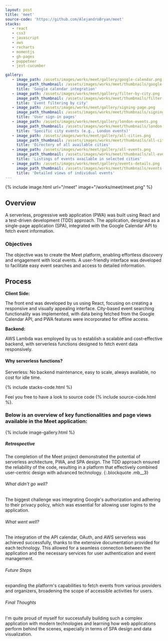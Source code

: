 ```yaml
---
layout: post
title: 'meet'
source-code: 'https://github.com/AlejandroBryan/meet'
stacks:
   - react
   - css3
   - javascript
   - aws
   - recharts
   - momentjs
   - gh-pages
   - puppeteer
   - jest-cucumber

gallery:
   - image_path: /assets/images/works/meet/gallery/google-calendar.png
     image_path_thumbnail: /assets/images/works/meet/thumbnails/google-calendar.png
     title: 'Google calendar integration'
   - image_path: /assets/images/works/meet/gallery/filter-by-city.png
     image_path_thumbnail: /assets/images/works/meet/thumbnails/filter-by-city.png
     title: 'Event filtering by city'
   - image_path: /assets/images/works/meet/gallery/signing-page.png
     image_path_thumbnail: /assets/images/works/meet/thumbnails/signing-page.png
     title: 'User sign-in pages'
   - image_path: /assets/images/works/meet/gallery/london-events.png
     image_path_thumbnail: /assets/images/works/meet/thumbnails/london-events.png
     title: 'Specific city events (e.g., London events)'
   - image_path: /assets/images/works/meet/gallery/all-cities.png
     image_path_thumbnail: /assets/images/works/meet/thumbnails/all-cities.png
     title: 'Directory of all available cities'
   - image_path: /assets/images/works/meet/gallery/all-events.png
     image_path_thumbnail: /assets/images/works/meet/thumbnails/all-events.png
     title: 'Listings of events available in selected cities'
   - image_path: /assets/images/works/meet/gallery/events-details.png
     image_path_thumbnail: /assets/images/works/meet/thumbnails/events-details.png
     title: 'Detailed views of individual events'
---
```


{% include image.html url="/meet" image="/works/meet/meet.png" %}

## Overview

A serverless, progressive web application (PWA) was built using React and a test-driven development (TDD) approach. The application, designed as a single-page application (SPA), integrated with the Google Calendar API to fetch event information.

### Objectives

The objective was to create the Meet platform, enabling effortless discovery and engagement with local events. A user-friendly interface was developed to facilitate easy event searches and access to detailed information.

## Process



**Client Side:**

The front end was developed by us using React, focusing on creating a responsive and visually appealing interface. City-based event searching functionality was implemented, with data being fetched from the Google Calendar API, and PWA features were incorporated for offline access.



**Backend:**

AWS Lambda was employed by us to establish a scalable and cost-effective backend, with serverless functions designed to fetch event data responsively.

#### Why serverless functions?

Serverless: No backend maintenance, easy to scale, always available, no cost for idle time.

{% include stacks-code.html %}

Feel you free to have a look to source code {% include source-code.html %}.

### Below is an overview of key functionalities and page views available in the Meet application:

{% include image-gallery.html %}



##### Retrospective
The completion of the Meet project demonstrated the potential of serverless architecture, PWA, and SPA design. The TDD approach ensured the reliability of the code, resulting in a platform that effectively combined user-centric design with advanced technology.
{:.blockquote .mb__3}
<div class="row">

 <div class="col__3 r-card danger">
   <h6> What didn't go well? </h6>
    <p>
  The biggest challenge was integrating Google's authorization and adhering to their privacy policy, which was essential for allowing user logins to the application.   
   </p>
 </div>

 <div class="col__3 r-card success">
 <h6> What went well? </h6>
   <p>
 The integration of the API calendar, OAuth, and AWS serverless was achieved successfully, thanks to the extensive documentation provided for each technology. This allowed for a seamless connection between the application and the necessary services for user authentication and event management.
   </p>
</div>

 <div class="col__3 r-card warning">
 <h6>Future Steps</h6>
 <p>
  expanding the platform's capabilities to fetch events from various providers and organizers, broadening the scope of accessible activities for users.
  </p>
</div>

<div class="col__3 r-card info">
 <h6>Final Thoughts</h6>
   <p>
  I'm quite proud of myself for successfully building such a complex application with modern technologies and learning how web applications perform behind the scenes, especially in terms of SPA design and data visualization.
   </p>
</div>
</div>

